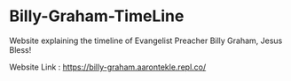 # Billy-Graham-TimeLine
Website explaining the timeline of Evangelist Preacher Billy Graham, Jesus Bless!

Website Link : https://billy-graham.aarontekle.repl.co/

